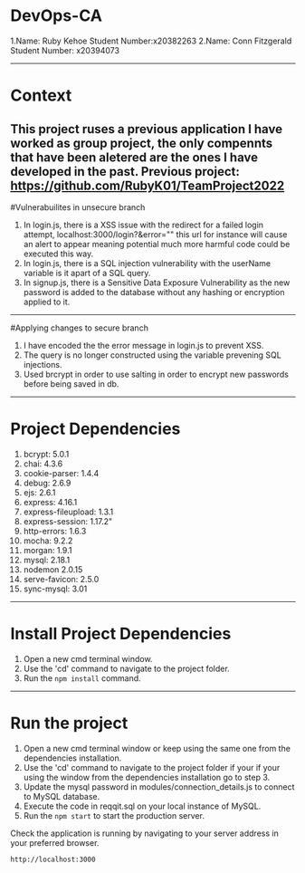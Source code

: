 # DevOps-CA
1.Name: Ruby Kehoe
Student Number:x20382263
2.Name: Conn Fitzgerald
Student Number: x20394073


---

# Context
This project ruses a previous application I have worked as group project, the only compennts that have been aletered are the ones I have developed in the past.
Previous project: https://github.com/RubyK01/TeamProject2022
---

#Vulnerabuilites in unsecure branch
1. In login.js, there is a XSS issue with the redirect for a failed login attempt, localhost:3000/login?&error=""<script>alert('XSS')</script> this url for instance will cause an alert to appear meaning potential much more harmful code could be executed this way.
2. In login.js, there is a SQL injection vulnerability with the userName variable is it apart of a SQL query.
3. In signup.js, there is a Sensitive Data Exposure Vulnerability as the new password is added to the database without any hashing or encryption applied to it.
---
#Applying changes to secure branch
1. I have encoded the the error message in login.js to prevent XSS.
2. The query is no longer constructed using the variable prevening SQL injections.
3. Used brcrypt in order to use salting in order to encrypt new passwords before being saved in db.
---
# Project Dependencies
1.  bcrypt: 5.0.1
2.  chai: 4.3.6
3. cookie-parser: 1.4.4
4. debug: 2.6.9
5. ejs: 2.6.1
6. express: 4.16.1
7. express-fileupload: 1.3.1
8. express-session: 1.17.2"
9. http-errors: 1.6.3
10. mocha: 9.2.2
11. morgan: 1.9.1
12. mysql: 2.18.1
13. nodemon 2.0.15
14. serve-favicon: 2.5.0
15. sync-mysql: 3.01

---

# Install Project Dependencies

1. Open a new cmd terminal window.
2. Use the 'cd' command to navigate to the project folder.
2. Run the `npm install` command.

---

# Run the project

1. Open a new cmd terminal window or keep using the same one from the dependencies installation.
2. Use the 'cd' command to navigate to the project folder if your if your using the window from the dependencies installation go to step 3.
3. Update the mysql password in modules/connection_details.js to connect to MySQL database.
4. Execute the code in reqqit.sql on your local instance of MySQL.
5. Run the `npm start` to start the production server.

Check the application is running by navigating to your server address in
your preferred browser.
```sh
http://localhost:3000
```
